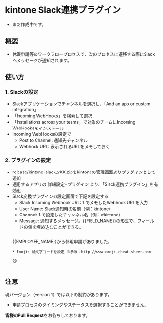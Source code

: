 # kintone Slack連携プラグイン

* まだ作成中です。

## 概要

* 休暇申請等のワークフロープロセスで、次のプロセスに遷移する際にSlackへメッセージが通知されます。

## 使い方

### 1. Slackの設定

* Slackアプリケーションでチャンネルを選択し、「Add an app or custom integration」
* 「Incoming WebHooks」を検索して選択
* 「Installations across your teams」で対象のチームにIncoming WebHooksをインストール
* Incoming WebHooksの設定で
  * Post to Channel: 通知先チャンネル
  * Webhook URL: 表示されるURLをメモしておく

### 2. プラグインの設定

* release/kintone-slack_vXX.zipをkintoneの管理画面よりプラグインとして追加
* 適用するアプリの 詳細設定−プラグイン より、「Slack連携プラグイン」を有効化
* Slack変換プラグインの設定画面で下記を設定する
  * Slack Incoming Webhook URL: 1.でメモしたWebhook URLを入力
  * User Name: Slack通知時の名前（例：kintone）
  * Channel: 1.で設定したチャンネル名（例：#kintone）
  * Message: 通知するメッセージ。{{FIELD_NAME}}の形式で、フィールドの値を埋め込むことができる。
    ```
   {{EMPLOYEE_NAME}}から休暇申請がありました。
    ```
  * Emoji: 絵文字コードを設定 ※参照：http://www.emoji-cheat-sheet.com
  ```
  :smile:
  ```

## 注意

現バージョン（version 1）では以下の制約があります。

* 申請プロセスのタイミングやステータスを選択することができません。

**皆様のPull Request**をお待ちしております。
